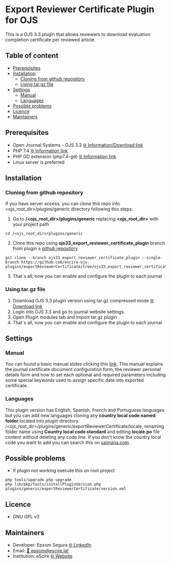 # Export Reviewer Certificate Plugin for OJS

This is a OJS 3.3 plugin that allows reviewers to download evaluation completion certificate per reviewed article.

## Table of content
- [Prerequisites](#prerequisites)
- [Installation](#installation)
    - [Cloning from github repository](#cloning-from-github-repository)
    - [Using tar.gz file](#using-tar.gz-file)
- [Settings](#settings)
    - [Manual](#manual)
    - [Languages](#languages)
- [Possible problems](#possible-problems)
- [Licence](#licence)
- [Maintainers](#maintainers)

## Prerequisites

- Open Journal Systems - OJS 3.3 [🌐 Information/Download link](https://pkp.sfu.ca/software/ojs/download/archive/) 
- PHP 7.4 [🌐 Information link](https://www.php.net/releases/7_4_0.php)
- PHP GD extension (php7.4-gd) [🌐 Information link](https://www.php.net/manual/en/book.image.php)
- Linux server is preferred


## Installation

### Cloning from github repository
If you have server access, you can clone this repo into <ojs_root_dir>/plugins/generic directory following this steps:

1. Go to **/<ojs_root_dir>/plugins/generic** replacing **<ojs_root_dir>** with your project path
```
cd /<ojs_root_dir>/plugins/generic
```
2. Clone this repo using **ojs33_export_reviewer_certificate_plugin** branch from plugin´s [github repository](https://github.com/escire-ojs-plugins/exportReviewerCertificate/tree/ojs33_export_reviewer_certificate_plugin)
```
git clone --branch ojs33_export_reviewer_certificate_plugin --single-branch https://github.com/escire-ojs-plugins/exportReviewerCertificate/tree/ojs33_export_reviewer_certificate_plugin
```
3. That´s all, now you can enable and configure the plugin to each journal

### Using tar.gz file
1. Download OJS 3.3 plugin version using tar.gz compressed mode [🌐 Download link](https://github.com/escire-ojs-plugins/exportReviewerCertificate/releases/tag/V1.1.5)
2. Login into OJS 3.3 and go to journal website settings.
3. Open Plugin modules tab and import tar.gz plugin
4. That´s all, now you can enable and configure the plugin to each journal

## Settings

### Manual
You can found a basic manual slides clicking this [link](https://docs.google.com/presentation/d/1JYImDqrfUTHMzBFLoflQOABSx70c8nt4nFZBR9lBKzI/edit?usp=sharing). This manual explains the journal certificate document configuration form, the reviewer personal details form and how to set each optional and required parameters including some special keywords used to assign specific data into exported certificate.

### Languages
This plugin version has English, Spanish, French and Portuguese languages but you can add new languages cloning any **country local code named folder** located into plugin directory /<ojs_root_dir>/plugins/generic/exportReviewerCertificate/locale, renaming folder name using **Country local code standard** and editing **locale.po** file content without deleting any code line. If you don't know the country local code you want to add you can search this on [saimana.com](https://saimana.com/list-of-country-locale-code/).


## Possible problems

- If plugin not working execute this on root project

```
php tools/upgrade.php upgrade
php lib/pkp/tools/installPluginVersion.php plugins/generic/exportReviewerCertificate/version.xml
```

## Licence

- GNU GPL v3

## Maintainers

- Developer: Epsom Segura [🌐 LinkedIn](https://www.linkedin.com/in/epsomsegura/)
- Email: [📧 epsom@escire.lat](mailto:epsom@escire.lat)
- Institution: eScire [🌐 Website](https://www.escire.es/)


